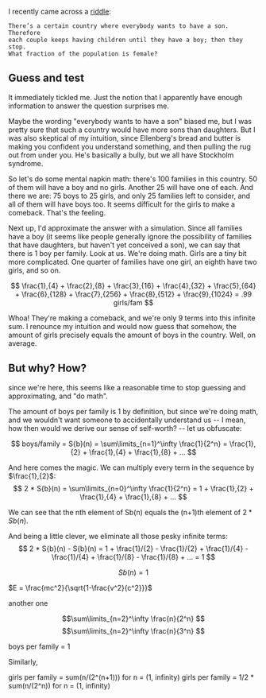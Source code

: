 I recently came across a [riddle]:

    There’s a certain country where everybody wants to have a son. Therefore
    each couple keeps having children until they have a boy; then they stop.
    What fraction of the population is female?


Guess and test
--------------

It immediately tickled me.  Just the notion that I apparently have enough
information to answer the question surprises me.

Maybe the wording "everybody wants to have a son" biased me, but I was pretty
sure that such a country would have more sons than daughters.  But I was also
skeptical of my intuition, since Ellenberg's bread and butter is making you
confident you understand something, and then pulling the rug out from under
you.  He's basically a bully, but we all have Stockholm syndrome.

So let's do some mental napkin math: there's 100 families in this country.  50
of them will have a boy and no girls.  Another 25 will have one of each.  And
there we are: 75 boys to 25 girls, and only 25 families left to consider, and
all of them will have boys too.  It seems difficult for the girls to make a
comeback.  That's the feeling.

Next up, I'd approximate the answer with a simulation.  Since all families have
a boy (it seems like people generally ignore the possibility of families that
have daughters, but haven't yet conceived a son), we can say that there is 1
boy per family.  Look at us.  We're doing math.  Girls are a tiny bit more
complicated.  One quarter of families have one girl, an eighth have two girls,
and so on.

$$ \frac{1},{4} + \frac{2},{8} + \frac{3},{16} + \frac{4},{32} + \frac{5},{64} + \frac{6},{128} + \frac{7},{256} + \frac{8},{512} + \frac{9},{1024} = .99 girls/fam $$

Whoa!  They're making a comeback, and we're only 9 terms into this infinite
sum.  I renounce my intuition and would now guess that somehow, the amount of
girls precisely equals the amount of boys in the country.  Well, on average.


But why? How?
-------------

since we're here, this seems like a reasonable time to stop guessing and
approximating, and "do math".

The amount of boys per family is 1 by definition, but since we're doing math,
and we wouldn't want someone to accidentally understand us -- I mean, how then
would we derive our sense of self-worth? -- let us obfuscate:

$$ boys/family = S{b}(n) = \sum\limits_{n=1}^\infty \frac{1}{2^n} = \frac{1},{2} + \frac{1},{4} + \frac{1},{8} + ... $$

And here comes the magic.  We can multiply every term in the sequence by $\frac{1},{2}$:
$$ 2 * S{b}(n) = \sum\limits_{n=0}^\infty \frac{1}{2^n} = 1 + \frac{1},{2} + \frac{1},{4} + \frac{1},{8} + ... $$

We can see that the nth element of Sb(n) equals the (n+1)th element of
$2 * S{b}(n)$.

And being a little clever, we eliminate all those pesky infinite terms:
$$ 2 * S{b}(n) - S{b}(n) = 1 + \frac{1}/{2} - \frac{1}/{2} + \frac{1}/{4} - \frac{1}/{4} + \frac{1}/{8} - \frac{1}/{8} + ... = 1 $$

$$S{b}(n) = 1$$




$E = \frac{mc^2}{\sqrt{1-\frac{v^2}{c^2}}}$

another one

$$$$

$$\sum\limits_{n=2}^\infty \frac{n}{2^n} $$
$$\sum\limits_{n=2}^\infty \frac{n}{3^n} $$



boys per family = 1

Similarly,

girls per family = sum(n/(2^(n+1))) for n = (1, infinity)
girls per family = 1/2 * sum(n/(2^n)) for n = (1, infinity)


[riddle]: https://quomodocumque.wordpress.com/2011/01/10/the-google-puzzle-and-the-perils-of-averaging-ratios/
